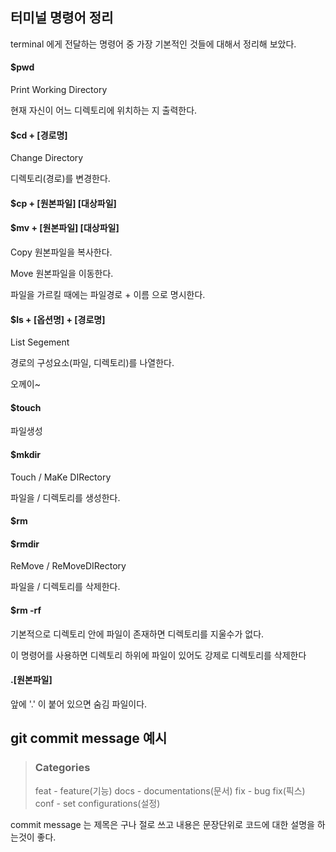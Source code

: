 ## 터미널 명령어 정리

terminal 에게 전달하는 명령어 중 가장 기본적인 것들에 대해서 정리해 보았다.



#### **$pwd** 

Print Working Directory

현재 자신이 어느 디렉토리에 위치하는 지 출력한다.



#### $cd + [경로명]

Change Directory

디렉토리(경로)를 변경한다.



#### **$cp + [원본파일] [대상파일]** 

#### **$mv + [원본파일] [대상파일]** 

Copy 원본파일을 복사한다.

Move 원본파일을 이동한다.

파일을 가르킬 때에는 파일경로 + 이름 으로 명시한다.



#### **$ls + [옵션명] + [경로명]** 

List Segement

경로의 구성요소(파일, 디렉토리)를 나열한다.

오께이~

#### $touch 

파일생성



#### $mkdir

Touch / MaKe DIRectory

파일을 / 디렉토리를 생성한다.



#### $rm 

#### $rmdir

ReMove / ReMoveDIRectory

파일을 / 디렉토리를 삭제한다.

#### $rm -rf

기본적으로 디렉토리 안에 파일이 존재하면 디렉토리를 지울수가 없다.

이 명령어를 사용하면 디렉토리 하위에 파일이 있어도 강제로 디렉토리를 삭제한다



#### .[원본파일]

앞에 '.' 이 붙어 있으면 숨김 파일이다.



## git commit message 예시




> ### Categories
>
> feat - feature(기능)
> docs - documentations(문서)
> fix - bug fix(픽스)
> conf - set configurations(설정)
> 
commit message 는 제목은 구나 절로 쓰고 내용은 문장단위로 코드에 대한 설명을 하는것이 좋다.
